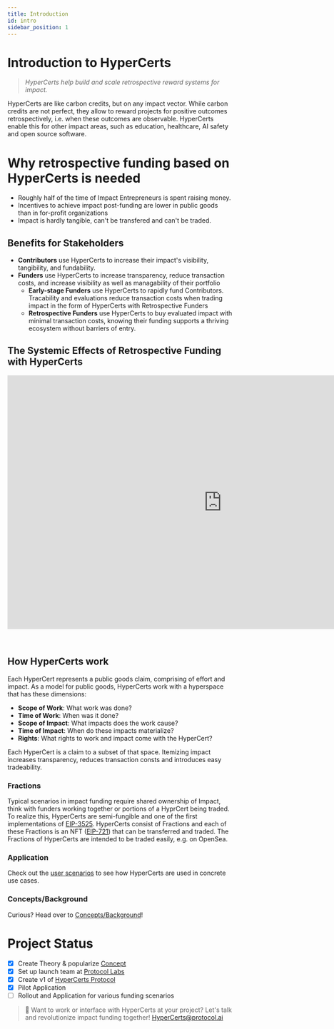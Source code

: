```yaml
---
title: Introduction
id: intro
sidebar_position: 1
---
```


# Introduction to HyperCerts

> *HyperCerts help build and scale retrospective reward systems for impact.*


HyperCerts are like carbon credits, but on any impact vector. While carbon credits are not perfect, they allow to reward projects for positive outcomes retrospectively, i.e. when these outcomes are observable. HyperCerts enable this for other impact areas, such as education, healthcare, AI safety and open source software.

# Why retrospective funding based on HyperCerts is needed
* Roughly half of the time of Impact Entrepreneurs is spent raising money. 
* Incentives to achieve impact post-funding are lower in public goods than in for-profit organizations
* Impact is hardly tangible, can't be transfered and can't be traded.

## Benefits for Stakeholders
* **Contributors** use HyperCerts to increase their impact's visibility, tangibility, and fundability.
* **Funders** use HyperCerts to increase transparency, reduce transaction costs, and increase visibility as well as managability of their portfolio
  * **Early-stage Funders** use HyperCerts to rapidly fund Contributors. Tracability and evaluations reduce transaction costs when trading impact in the form of HyperCerts with Retrospective Funders
  * **Retrospective Funders** use HyperCerts to buy evaluated impact with minimal transaction costs, knowing their funding supports a thriving ecosystem without barriers of entry.

## The Systemic Effects of Retrospective Funding with HyperCerts

<iframe src="https://docs.google.com/presentation/d/e/2PACX-1vS0LrA1Boo3T7_sderpS2GtcmfxCl3A_zRqUqPODPyWp-kLclLlFyGEFCCChcsdkG0ry-yVLlqXM73b/embed?start=false&loop=false&delayms=3000" frameborder="0"  width="960" height="569" allowfullscreen="true" mozallowfullscreen="true" webkitallowfullscreen="true" class="slides"></iframe>

<p>
&nbsp;
</p>


## How HyperCerts work

Each HyperCert represents a public goods claim, comprising of effort and impact. As a model for public goods, HyperCerts work with a hyperspace that has these dimensions:
* **Scope of Work**: What work was done?
* **Time of Work**: When was it done?
* **Scope of Impact**: What impacts does the work cause?
* **Time of Impact**: When do these impacts materialize?
* **Rights**: What rights to work and impact come with the HyperCert?

Each HyperCert is a claim to a subset of that space. Itemizing impact increases transparency, reduces transaction consts and introduces easy tradeability.

### Fractions
Typical scenarios in impact funding require shared ownership of Impact, think with funders working together or portions of a HyprCert being traded.
To realize this, HyperCerts are semi-fungible and one of the first implementations of [EIP-3525](https://eips.ethereum.org/EIPS/eip-3525). HyperCerts consist of Fractions and each of these Fractions is an NFT ([EIP-721](https://eips.ethereum.org/EIPS/eip-721)) that can be transferred and traded. The Fractions of HyperCerts are intended to be traded easily, e.g. on OpenSea.

### Application

Check out the [user scenarios](/scenarios) to see how HyperCerts are used in concrete use cases.

### Concepts/Background
Curious? Head over to [Concepts/Background](background.md)!


# Project Status 

- [x] Create Theory & popularize [Concept](background.md)
- [x] Set up launch team at [Protocol Labs](https://protocol.ai/)
- [x] Create v1 of [HyperCerts Protocol](https://github.com/Network-Goods/hypercerts-protocol)
- [x] Pilot Application
- [ ] Rollout and Application for various funding scenarios

> 💞 Want to work or interface with HyperCerts at your project? Let's talk and revolutionize impact funding together! 
[HyperCerts@protocol.ai](mailto:HyperCerts@protocol.ai)
